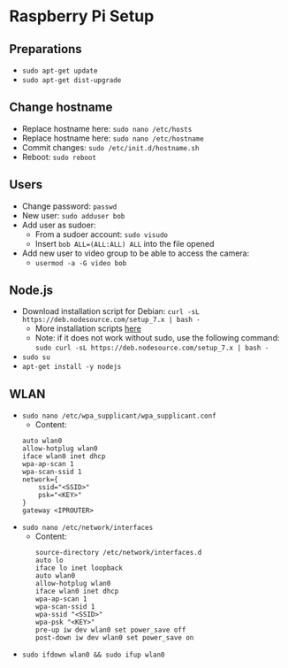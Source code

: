 # Raspberry Pi Setup

## Preparations

*   `sudo apt-get update`
*   `sudo apt-get dist-upgrade`

## Change hostname

*   Replace hostname here: `sudo nano /etc/hosts`
*   Replace hostname here: `sudo nano /etc/hostname`
*   Commit changes: `sudo /etc/init.d/hostname.sh`
*   Reboot: `sudo reboot`

## Users

*   Change password: `passwd`
*   New user: `sudo adduser bob`
*   Add user as sudoer:
    *   From a sudoer account: `sudo visudo`
    *   Insert `bob ALL=(ALL:ALL) ALL` into the file opened
*   Add new user to video group to be able to access the camera:
    *   `usermod -a -G video bob`

## Node.js

*   Download installation script for Debian: `curl -sL https://deb.nodesource.com/setup_7.x | bash -`
    *   More installation scripts [here](https://github.com/nodesource/distributions)
    *   Note: if it does not work without sudo, use the following command: `sudo curl -sL https://deb.nodesource.com/setup_7.x | bash -`
*   `sudo su`
*   `apt-get install -y nodejs`

## WLAN

*   `sudo nano /etc/wpa_supplicant/wpa_supplicant.conf`
    *   Content:
    ```
    auto wlan0
    allow-hotplug wlan0
    iface wlan0 inet dhcp
    wpa-ap-scan 1
    wpa-scan-ssid 1
    network={
        ssid="<SSID>"
        psk="<KEY>"
    }
    gateway <IPROUTER>
    ```
*   `sudo nano /etc/network/interfaces`
    *   Content:
        ```
        source-directory /etc/network/interfaces.d
        auto lo
        iface lo inet loopback
        auto wlan0
        allow-hotplug wlan0
        iface wlan0 inet dhcp
        wpa-ap-scan 1
        wpa-scan-ssid 1
        wpa-ssid "<SSID>"
        wpa-psk "<KEY>"
        pre-up iw dev wlan0 set power_save off
        post-down iw dev wlan0 set power_save on
        ```
*   `sudo ifdown wlan0 && sudo ifup wlan0`